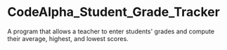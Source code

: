 # CodeAlpha_Student_Grade_Tracker
A program that allows a teacher to enter  students' grades and compute their average,  highest, and lowest scores. 
